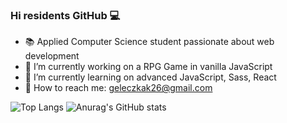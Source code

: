 ### Hi residents GitHub 💻

- 📚 Applied Computer Science student passionate about web development
- 🔭 I’m currently working on a RPG Game in vanilla JavaScript
- 🌱 I’m currently learning on advanced JavaScript, Sass, React
- 📧 How to reach me: geleczkak26@gmail.com

![Top Langs](https://github-readme-stats.vercel.app/api/top-langs/?username=KetrinZireael&theme=react)
![Anurag's GitHub stats](https://github-readme-stats.vercel.app/api?username=KetrinZireael&theme=react&show_icons=true)

